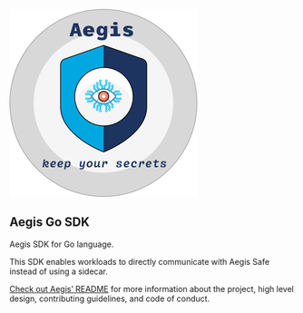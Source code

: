 ![Aegis](assets/aegis-banner.png "Aegis")

## Aegis Go SDK

Aegis SDK for Go language. 

This SDK enables workloads to directly communicate with Aegis Safe instead
of using a sidecar.

[Check out Aegis’ README][aegis-readme] for more information about the project, 
high level design, contributing guidelines, and code of conduct.

[aegis]: https://github.com/zerotohero-dev/aegis "Aegis"
[aegis-readme]: https://github.com/zerotohero-dev/aegis/blob/main/README.md "Aegis README"
